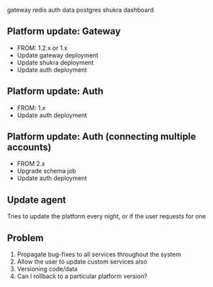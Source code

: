 gateway
redis
auth
data
postgres
shukra
dashboard


Platform update: Gateway
------------------------
- FROM: 1.2.x or 1.x
- Update gateway deployment
- Update shukra deployment
- Update auth deployment

Platform update: Auth
---------------------
- FROM: 1.x
- Update auth deployment

Platform update: Auth (connecting multiple accounts)
----------------------------------------------------
- FROM 2.x
- Upgrade schema job
- Update auth deployment

Update agent
------------
Tries to update the platform every night, or if the user requests for one

Problem
-------
1. Propagate bug-fixes to all services throughout the system
2. Allow the user to update custom services also
3. Versioning code/data
4. Can I rollback to a particular platform version?
